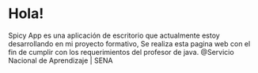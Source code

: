 # Hola!
Spicy App es una aplicación de escritorio que actualmente estoy desarrollando en mi proyecto formativo, Se realiza esta pagina web con el fin de cumplir con los requerimientos del profesor de java. @Servicio Nacional de Aprendizaje | SENA

